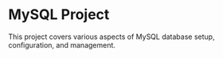# MySQL Project

This project covers various aspects of MySQL database setup, configuration, and management.
